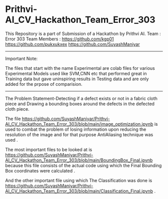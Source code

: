 # Prithvi-AI_CV_Hackathon_Team_Error_303

This Repository is a part of Submission of a Hackathon by Prithvi AI.
Team : Error 303
Team Members :
https://github.com/kgp01
https://github.com/pukxukxex
https://github.com/SuyashManiyar
***************************************************************************************************************************************
Important Note:

The files that start with the name Experimental are colab files for various Experimental Models used like SVM,CNN etc that performed great in Training data but gave uninspiring results in Testing data and are only added for the prpose of comparision.

****************************************************************************************************************************************


The Problem Statement-Detecting if a defect exists or not in a fabric cloth piece and Drawing a bounding boxes around the defects in the defected cloth piece.

The file https://github.com/SuyashManiyar/Prithvi-AI_CV_Hackathon_Team_Error_303/blob/main/image_optimization.ipynb  is used to combat the problem of losing information upon reducing the resolution of the image and for that purpose  AntiAliasing technique was used .


The most important files to be looked at is https://github.com/SuyashManiyar/Prithvi-AI_CV_Hackathon_Team_Error_303/blob/main/BoundingBox_Final.ipynb because this file consists of the actual code using which the Final Bounding Box coordinates were calculated .

And the other important file using which The Classification was done is https://github.com/SuyashManiyar/Prithvi-AI_CV_Hackathon_Team_Error_303/blob/main/Classification_Final.ipynb .


